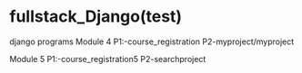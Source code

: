 # fullstack_Django(test)

django programs
Module 4
P1:-course_registration
P2-myproject/myproject

Module 5
P1:-course_registration5
P2-searchproject
